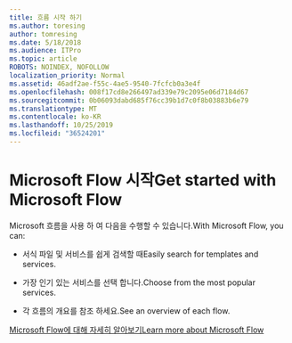 ```yaml
---
title: 흐름 시작 하기
ms.author: toresing
author: tomresing
ms.date: 5/18/2018
ms.audience: ITPro
ms.topic: article
ROBOTS: NOINDEX, NOFOLLOW
localization_priority: Normal
ms.assetid: 46adf2ae-f55c-4ae5-9540-7fcfcb0a3e4f
ms.openlocfilehash: 008f17cd8e266497ad339e79c2095e06d7184d67
ms.sourcegitcommit: 0b06093dabd685f76cc39b1d7c0f8b03883b6e79
ms.translationtype: MT
ms.contentlocale: ko-KR
ms.lasthandoff: 10/25/2019
ms.locfileid: "36524201"
---
```

# <a name="get-started-with-microsoft-flow"></a><span data-ttu-id="7b5da-102">Microsoft Flow 시작</span><span class="sxs-lookup"><span data-stu-id="7b5da-102">Get started with Microsoft Flow</span></span>

<span data-ttu-id="7b5da-103">Microsoft 흐름을 사용 하 여 다음을 수행할 수 있습니다.</span><span class="sxs-lookup"><span data-stu-id="7b5da-103">With Microsoft Flow, you can:</span></span>
  
- <span data-ttu-id="7b5da-104">서식 파일 및 서비스를 쉽게 검색할 때</span><span class="sxs-lookup"><span data-stu-id="7b5da-104">Easily search for templates and services.</span></span>
    
- <span data-ttu-id="7b5da-105">가장 인기 있는 서비스를 선택 합니다.</span><span class="sxs-lookup"><span data-stu-id="7b5da-105">Choose from the most popular services.</span></span>
    
- <span data-ttu-id="7b5da-106">각 흐름의 개요를 참조 하세요.</span><span class="sxs-lookup"><span data-stu-id="7b5da-106">See an overview of each flow.</span></span>
    
[<span data-ttu-id="7b5da-107">Microsoft Flow에 대해 자세히 알아보기</span><span class="sxs-lookup"><span data-stu-id="7b5da-107">Learn more about Microsoft Flow</span></span>](https://go.microsoft.com/fwlink/?linkid=874446)
  

